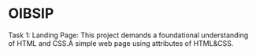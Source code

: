 # OIBSIP

Task 1:
Landing Page:
 This project demands a foundational understanding of HTML and CSS.A simple web page using attributes of HTML&CSS.
